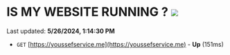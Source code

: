 # IS MY WEBSITE RUNNING ? [![](https://img.shields.io/static/v1?label=Sponsor&message=%E2%9D%A4&logo=GitHub&color=%23fe8e86)](https://github.com/sponsors/<username>)

Last updated: **5/26/2024, 1:14:30 PM**

- `GET` [https://youssefservice.me](https://youssefservice.me) - **Up** (151ms)
